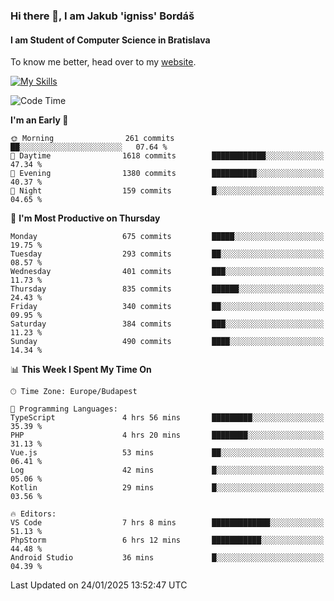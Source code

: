 ### Hi there 👋, I am Jakub 'igniss' Bordáš

#### I am Student of Computer Science in Bratislava
To know me better, head over to my [website](https://bordas.sk).

[![My Skills](https://skillicons.dev/icons?i=js,typescript,html,css,figma,svelte,vue,next,postgresql,nest,express,nodejs)](https://bordas.sk)


<!--START_SECTION:waka-->
![Code Time](http://img.shields.io/badge/Code%20Time-1%2C653%20hrs%2014%20mins-blue)

**I'm an Early 🐤** 

```text
🌞 Morning                261 commits         ██░░░░░░░░░░░░░░░░░░░░░░░   07.64 % 
🌆 Daytime                1618 commits        ████████████░░░░░░░░░░░░░   47.34 % 
🌃 Evening                1380 commits        ██████████░░░░░░░░░░░░░░░   40.37 % 
🌙 Night                  159 commits         █░░░░░░░░░░░░░░░░░░░░░░░░   04.65 % 
```
📅 **I'm Most Productive on Thursday** 

```text
Monday                   675 commits         █████░░░░░░░░░░░░░░░░░░░░   19.75 % 
Tuesday                  293 commits         ██░░░░░░░░░░░░░░░░░░░░░░░   08.57 % 
Wednesday                401 commits         ███░░░░░░░░░░░░░░░░░░░░░░   11.73 % 
Thursday                 835 commits         ██████░░░░░░░░░░░░░░░░░░░   24.43 % 
Friday                   340 commits         ██░░░░░░░░░░░░░░░░░░░░░░░   09.95 % 
Saturday                 384 commits         ███░░░░░░░░░░░░░░░░░░░░░░   11.23 % 
Sunday                   490 commits         ████░░░░░░░░░░░░░░░░░░░░░   14.34 % 
```


📊 **This Week I Spent My Time On** 

```text
🕑︎ Time Zone: Europe/Budapest

💬 Programming Languages: 
TypeScript               4 hrs 56 mins       █████████░░░░░░░░░░░░░░░░   35.39 % 
PHP                      4 hrs 20 mins       ████████░░░░░░░░░░░░░░░░░   31.13 % 
Vue.js                   53 mins             ██░░░░░░░░░░░░░░░░░░░░░░░   06.41 % 
Log                      42 mins             █░░░░░░░░░░░░░░░░░░░░░░░░   05.06 % 
Kotlin                   29 mins             █░░░░░░░░░░░░░░░░░░░░░░░░   03.56 % 

🔥 Editors: 
VS Code                  7 hrs 8 mins        █████████████░░░░░░░░░░░░   51.13 % 
PhpStorm                 6 hrs 12 mins       ███████████░░░░░░░░░░░░░░   44.48 % 
Android Studio           36 mins             █░░░░░░░░░░░░░░░░░░░░░░░░   04.39 % 
```


 Last Updated on 24/01/2025 13:52:47 UTC
<!--END_SECTION:waka-->
